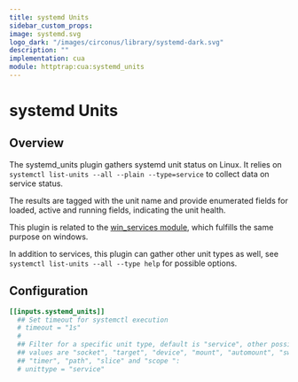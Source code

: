 ```yaml
---
title: systemd Units
sidebar_custom_props:
image: systemd.svg
logo_dark: "/images/circonus/library/systemd-dark.svg"
description: ""
implementation: cua
module: httptrap:cua:systemd_units
---
```


# systemd Units

## Overview

The systemd_units plugin gathers systemd unit status on Linux. It relies on
`systemctl list-units --all --plain --type=service` to collect data on service status.

The results are tagged with the unit name and provide enumerated fields for
loaded, active and running fields, indicating the unit health.

This plugin is related to the [win_services module](https://github.com/circonus-labs/circonus-unified-agent/blob/master/plugins/inputs/win_services), which
fulfills the same purpose on windows.

In addition to services, this plugin can gather other unit types as well,
see `systemctl list-units --all --type help` for possible options.

## Configuration

```toml
[[inputs.systemd_units]]
  ## Set timeout for systemctl execution
  # timeout = "1s"
  #
  ## Filter for a specific unit type, default is "service", other possible
  ## values are "socket", "target", "device", "mount", "automount", "swap",
  ## "timer", "path", "slice" and "scope ":
  # unittype = "service"
```
